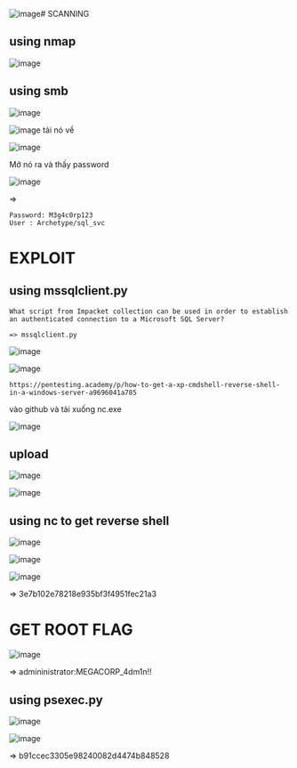 ![image](https://github.com/user-attachments/assets/326106fb-423d-47c8-9101-4ade807ab6df)# SCANNING
## using nmap
![image](https://github.com/user-attachments/assets/b98e946f-c7ae-40fc-9dee-0c42c79e43e3)

## using smb
![image](https://github.com/user-attachments/assets/b9f3b4ff-3230-4215-b5c2-962780ba5122)

![image](https://github.com/user-attachments/assets/d14a6f8e-8c31-4d0f-8c84-f59304076d0f)
tải nó về

![image](https://github.com/user-attachments/assets/2232690c-69db-46fd-a1c6-61b64d5ebd8c)

Mở nó ra và thấy password

![image](https://github.com/user-attachments/assets/1c7d1d65-9d96-4a0f-907c-8ec2a53bccf7)

=>
```
Password: M3g4c0rp123
User : Archetype/sql_svc
```
# EXPLOIT
## using mssqlclient.py
```
What script from Impacket collection can be used in order to establish an authenticated connection to a Microsoft SQL Server?

=> mssqlclient.py
```
![image](https://github.com/user-attachments/assets/6e273351-32f0-41ec-94c6-59b66bcfc37d)

![image](https://github.com/user-attachments/assets/f5c91c21-818a-4ef5-a2a3-89ca5ab5074e)

```
https://pentesting.academy/p/how-to-get-a-xp-cmdshell-reverse-shell-in-a-windows-server-a9696041a785
```
vào github và tải xuống nc.exe

![image](https://github.com/user-attachments/assets/aa27a269-1c40-4855-85ed-0dfc447d1040)

## upload 
![image](https://github.com/user-attachments/assets/cca6ce73-2139-4fd3-8c7d-8d6b25ba9957)

![image](https://github.com/user-attachments/assets/f5ded096-cff7-4ed6-93ae-600fd59632ae)

## using nc to get reverse shell
![image](https://github.com/user-attachments/assets/477165a9-e062-419c-80e8-aaed5632760a)

![image](https://github.com/user-attachments/assets/8dff5ec5-5e76-4bf0-a0d5-eb0b4173fd0b)

![image](https://github.com/user-attachments/assets/c2fbb28e-a8e4-4ab1-83a0-11885ca0e798)

=> 3e7b102e78218e935bf3f4951fec21a3
# GET ROOT FLAG
![image](https://github.com/user-attachments/assets/e6a3857a-1070-4e59-9fb2-e0feb0ee5aa3)

=> admininistrator:MEGACORP_4dm1n!!

## using psexec.py
![image](https://github.com/user-attachments/assets/d6e75581-739c-4f00-87cc-0a8b5f2f05f3)

![image](https://github.com/user-attachments/assets/b4b34625-4b18-40e9-81f5-fe64bd9414eb)

=> b91ccec3305e98240082d4474b848528
